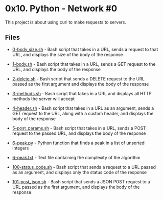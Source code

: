# 0x10. Python - Network #0

This project is about using curl to make requests to servers.

## Files

- [0-body_size.sh](0-body_size.sh) - Bash script that takes in a URL, sends a request to that URL, and displays the size of the body of the response

- [1-body.sh](1-body.sh) - Bash script that takes in a URL, sends a GET request to the URL, and displays the body of the response

- [2-delete.sh](2-delete.sh) - Bash script that sends a DELETE request to the URL passed as the first argument and displays the body of the response

- [3-methods.sh](3-methods.sh) - Bash script that takes in a URL and displays all HTTP methods the server will accept

- [4-header.sh](4-header.sh) - Bash script that takes in a URL as an argument, sends a GET request to the URL, along with a custom header, and displays the body of the response

- [5-post_params.sh](5-post_params.sh) - Bash script that takes in a URL, sends a POST request to the passed URL, and displays the body of the response

- [6-peak.py](6-peak.py) - Python function that finds a peak in a list of unsorted integers

- [6-peak.txt](6-peak.txt) - Text file containing the complexity of the algorithm

- [100-status_code.sh](100-status_code.sh) - Bash script that sends a request to a URL passed as an argument, and displays only the status code of the response

- [101-post_json.sh](101-post_json.sh) - Bash script that sends a JSON POST request to a URL passed as the first argument, and displays the body of the response
